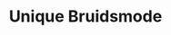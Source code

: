---
address: Javastraat 98A
title: Unique Bruidsmode
city: s-Gravenhage
zip: 2585 AV
country: Netherlands
lat: 52.089095
lng: 4.309138
phone: 031703452169
email: office@uniquebridal.nl
url: 
---